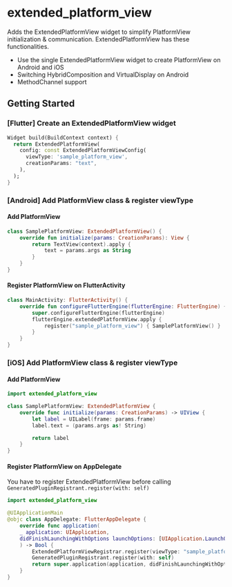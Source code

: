 # extended_platform_view

Adds the ExtendedPlatformView widget to simplify PlatformView initialization & communication.
ExtendedPlatformView has these functionalities.

- Use the single ExtendedPlatformView widget to create PlatformView on Android and iOS
- Switching HybridComposition and VirtualDisplay on Android
- MethodChannel support

## Getting Started

### [Flutter] Create an ExtendedPlatformView widget
```dart
Widget build(BuildContext context) {
  return ExtendedPlatformView(
    config: const ExtendedPlatformViewConfig(
      viewType: 'sample_platform_view',
      creationParams: "text",
    ),
  );
}
```

### [Android] Add PlatformView class & register viewType

#### Add PlatformView
```kotlin
class SamplePlatformView: ExtendedPlatformView() {
    override fun initialize(params: CreationParams): View {
        return TextView(context).apply {
            text = params.args as String
        }
    }
}
```

#### Register PlatformView on FlutterActivity
```kotlin
class MainActivity: FlutterActivity() {
    override fun configureFlutterEngine(flutterEngine: FlutterEngine) {
        super.configureFlutterEngine(flutterEngine)
        flutterEngine.extendedPlatformView.apply {
            register("sample_platform_view") { SamplePlatformView() }
        }
    }
}
```

### [iOS] Add PlatformView class & register viewType

#### Add PlatformView
```swift
import extended_platform_view

class SamplePlatformView: ExtendedPlatformView {
    override func initialize(params: CreationParams) -> UIView {
        let label = UILabel(frame: params.frame)
        label.text = (params.args as! String)

        return label
    }
}
```

#### Register PlatformView on AppDelegate
You have to register ExtendedPlatformView before calling `GeneratedPluginRegistrant.register(with: self)`
```swift
import extended_platform_view

@UIApplicationMain
@objc class AppDelegate: FlutterAppDelegate {
    override func application(
    _ application: UIApplication,
    didFinishLaunchingWithOptions launchOptions: [UIApplication.LaunchOptionsKey: Any]?
    ) -> Bool {
        ExtendedPlatformViewRegistrar.register(viewType: "sample_platform_view", builder: { SamplePlatformView() })
        GeneratedPluginRegistrant.register(with: self)
        return super.application(application, didFinishLaunchingWithOptions: launchOptions)
    }
}
```
